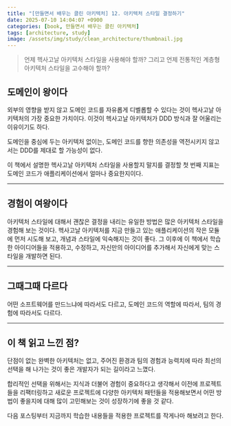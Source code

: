 ```yaml
---
title: "[만들면서 배우는 클린 아키텍처] 12. 아키텍처 스타일 결정하기"
date: 2025-07-10 14:04:07 +0900
categories: [book, 만들면서 배우는 클린 아키텍처]
tags: [architecture, study]
image: /assets/img/study/clean_architecture/thumbnail.jpg
---
```


> 언제 헥사고날 아키텍처 스타일을 사용해야 할까? 그리고 언제 전통적인 계층형 아키텍처 스타일을 고수해야 할까?

## 도메인이 왕이다
외부의 영향을 받지 않고 도메인 코드를 자유롭게 디벨롭할 수 있다는 것이 헥사고날 아키텍처의 가장 중요한 가치이다. 이것이 헥사고날 아키텍처가 DDD 방식과 잘 어울리는 이유이기도 하다.

도메인을 중심에 두는 아키텍처 없이는, 도메인 코드를 향한 의존성을 역전시키지 않고서는 DDD를 제대로 할 가능성이 없다.

이 책에서 설명한 헥사고날 아키텍처 스타일을 사용할지 말지를 결정할 첫 번째 지표는 도메인 코드가 애플리케이션에서 얼마나 중요한지이다.

---

## 경험이 여왕이다
아키텍처 스타일에 대해서 괜찮은 결정을 내리는 유일한 방법은 많은 아키텍처 스타일을 경험해 보는 것이다. 헥사고날 아키텍처를 지금 만들고 있는 애플리케이션의 작은 모듈에 먼저 시도해 보고, 개념과 스타일에 익숙해지는 것이 좋다. 그 이후에 이 책에서 학습한 아이디어들을 적용하고, 수정하고, 자신만의 아이디어를 추가해서 자신에게 맞는 스타일을 개발하면 된다.

---

## 그때그때 다르다
어떤 소프트웨어를 만드느냐에 따라서도 다르고, 도메인 코드의 역할에 따라서, 팀의 경험에 따라서도 다르다.

---

## 이 책 읽고 느낀 점?
단점이 없는 완벽한 아키텍처는 없고, 주어진 환경과 팀의 경험과 능력치에 따라 최선의 선택을 해 나가는 것이 좋은 개발자가 되는 길이라고 느꼈다.

합리적인 선택을 위해서는 지식과 더불어 경험이 중요하다고 생각해서 이전에 프로젝트들을 리팩터링하고 새로운 프로젝트에 다양한 아키텍처 패턴들을 적용해보면서 어떤 방법이 좋을지에 대해 많이 고민해보는 것이 성장하기에 좋을 것 같다.

다음 포스팅부터 지금까지 학습한 내용들을 적용한 프로젝트를 작게나마 해보려고 한다.